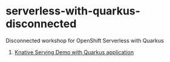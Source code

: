 # serverless-with-quarkus-disconnected
Disconnected workshop for OpenShift Serverless with Quarkus  

1. [Knative Serving Demo with Quarkus application](./knative-serving-with-quarkus-native.md)
